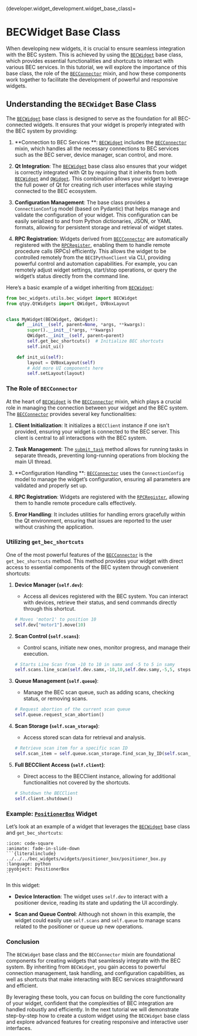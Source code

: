(developer.widget_development.widget_base_class)=

# BECWidget Base Class

When developing new widgets, it is crucial to ensure seamless integration with the BEC system. This is achieved by using
the [`BECWidget`](https://bec.readthedocs.io/projects/bec-widgets/en/latest/api_reference/_autosummary/bec_widgets.utils.bec_widget.BECWidget.html#bec_widgets.utils.bec_widget.BECWidget)
base class, which provides essential functionalities and shortcuts to interact with various BEC services. In this
tutorial, we will explore the importance of this base class, the role of
the [`BECConnector`](https://bec.readthedocs.io/projects/bec-widgets/en/latest/api_reference/_autosummary/bec_widgets.utils.bec_connector.BECConnector.html#bec_widgets.utils.bec_connector.BECConnector)
mixin, and how these components work together to facilitate the development of powerful and responsive widgets.

## Understanding the `BECWidget` Base Class

The [`BECWidget`](https://bec.readthedocs.io/projects/bec-widgets/en/latest/api_reference/_autosummary/bec_widgets.utils.bec_widget.BECWidget.html#bec_widgets.utils.bec_widget.BECWidget)
base class is designed to serve as the foundation for all BEC-connected widgets. It ensures that your widget is properly
integrated with the BEC system by providing:

1. **Connection to BEC Services
   **: [`BECWidget`](https://bec.readthedocs.io/projects/bec-widgets/en/latest/api_reference/_autosummary/bec_widgets.utils.bec_widget.BECWidget.html#bec_widgets.utils.bec_widget.BECWidget)
   includes
   the [`BECConnector`](https://bec.readthedocs.io/projects/bec-widgets/en/latest/api_reference/_autosummary/bec_widgets.utils.bec_connector.BECConnector.html#bec_widgets.utils.bec_connector.BECConnector)
   mixin, which handles all the necessary connections to BEC services such as the BEC server, device manager, scan
   control, and more.

2. **Qt Integration**:
   The [`BECWidget`](https://bec.readthedocs.io/projects/bec-widgets/en/latest/api_reference/_autosummary/bec_widgets.utils.bec_widget.BECWidget.html#bec_widgets.utils.bec_widget.BECWidget)
   base class also ensures that your widget is correctly integrated with Qt by requiring that it inherits from
   both [`BECWidget`](https://bec.readthedocs.io/projects/bec-widgets/en/latest/api_reference/_autosummary/bec_widgets.utils.bec_widget.BECWidget.html#bec_widgets.utils.bec_widget.BECWidget)
   and [`QWidget`](https://doc.qt.io/qtforpython-6/PySide6/QtWidgets/QWidget.html). This combination allows your widget
   to leverage the full power of Qt for creating rich user interfaces while staying connected to the BEC ecosystem.

3. **Configuration Management**: The base class provides a `ConnectionConfig` model (based on Pydantic) that helps
   manage and validate the configuration of your widget. This configuration can be easily serialized to and from Python
   dictionaries, JSON, or YAML formats, allowing for persistent storage and retrieval of widget states.

4. **RPC Registration**: Widgets derived
   from [`BECConnector`](https://bec.readthedocs.io/projects/bec-widgets/en/latest/api_reference/_autosummary/bec_widgets.utils.bec_connector.BECConnector.html#bec_widgets.utils.bec_connector.BECConnector)
   are automatically registered with
   the [`RPCRegister`](https://bec.readthedocs.io/projects/bec-widgets/en/latest/api_reference/_autosummary/bec_widgets.cli.rpc_register.RPCRegister.html#bec_widgets.cli.rpc_register.RPCRegister),
   enabling them to handle remote procedure calls (RPCs) efficiently. This allows the widget to be controlled remotely
   from the `BECIPythonClient` via CLI, providing powerful control and automation capabilities. For example, you can
   remotely adjust widget settings, start/stop operations, or query the widget’s status directly from the command line.

Here’s a basic example of a widget inheriting
from [`BECWidget`](https://bec.readthedocs.io/projects/bec-widgets/en/latest/api_reference/_autosummary/bec_widgets.utils.bec_widget.BECWidget.html#bec_widgets.utils.bec_widget.BECWidget):

```python
from bec_widgets.utils.bec_widget import BECWidget
from qtpy.QtWidgets import QWidget, QVBoxLayout


class MyWidget(BECWidget, QWidget):
    def __init__(self, parent=None, *args, **kwargs):
        super().__init__(*args, **kwargs)
        QWidget.__init__(self, parent=parent)
        self.get_bec_shortcuts()  # Initialize BEC shortcuts
        self.init_ui()

    def init_ui(self):
        layout = QVBoxLayout(self)
        # Add more UI components here
        self.setLayout(layout)
```

### The Role of `BECConnector`

At the heart
of [`BECWidget`](https://bec.readthedocs.io/projects/bec-widgets/en/latest/api_reference/_autosummary/bec_widgets.utils.bec_widget.BECWidget.html#bec_widgets.utils.bec_widget.BECWidget)
is
the [`BECConnector`](https://bec.readthedocs.io/projects/bec-widgets/en/latest/api_reference/_autosummary/bec_widgets.utils.bec_connector.BECConnector.html#bec_widgets.utils.bec_connector.BECConnector)
mixin, which plays a crucial role in managing the connection between your widget and the BEC system.
The [`BECConnector`](https://bec.readthedocs.io/projects/bec-widgets/en/latest/api_reference/_autosummary/bec_widgets.utils.bec_connector.BECConnector.html#bec_widgets.utils.bec_connector.BECConnector)
provides several key functionalities:

1. **Client Initialization**: It initializes a `BECClient` instance if one isn't provided, ensuring your widget is
   connected to the BEC server. This client is central to all interactions with the BEC system.

2. **Task Management**:
   The [`submit_task`](https://bec.readthedocs.io/projects/bec-widgets/en/latest/api_reference/_autosummary/bec_widgets.utils.bec_connector.BECConnector.html#bec_widgets.utils.bec_connector.BECConnector.submit_task)
   method allows for running tasks in separate threads, preventing long-running operations from blocking the main UI
   thread.

3. **Configuration Handling
   **: [`BECConnector`](https://bec.readthedocs.io/projects/bec-widgets/en/latest/api_reference/_autosummary/bec_widgets.utils.bec_connector.BECConnector.html#bec_widgets.utils.bec_connector.BECConnector)
   uses the `ConnectionConfig` model to manage the widget’s configuration, ensuring all parameters are validated and
   properly set up.

4. **RPC Registration**: Widgets are registered with
   the [`RPCRegister`](https://bec.readthedocs.io/projects/bec-widgets/en/latest/api_reference/_autosummary/bec_widgets.cli.rpc_register.RPCRegister.html#bec-widgets-cli-rpc-register-rpcregister),
   allowing them to handle remote procedure calls effectively.

5. **Error Handling**: It includes utilities for handling errors gracefully within the Qt environment, ensuring that
   issues are reported to the user without crashing the application.

### Utilizing `get_bec_shortcuts`

One of the most powerful features of
the [`BECConnector`](https://bec.readthedocs.io/projects/bec-widgets/en/latest/api_reference/_autosummary/bec_widgets.utils.bec_connector.BECConnector.html#bec_widgets.utils.bec_connector.BECConnector)
is the `get_bec_shortcuts` method. This method provides your widget with direct access to essential components of the
BEC system through convenient shortcuts:

1. **Device Manager (`self.dev`)**:
    - Access all devices registered with the BEC system. You can interact with devices, retrieve their status, and send
      commands directly through this shortcut.
   ```python
   # Moves 'motor1' to position 10
   self.dev["motor1"].move(10)  
   ```

2. **Scan Control (`self.scans`)**:
    - Control scans, initiate new ones, monitor progress, and manage their execution.
   ```python
   # Starts Line Scan from -10 to 10 in samx and -5 to 5 in samy
   self.scans.line_scan(self.dev.samx,-10,10,self.dev.samy,-5,5, steps=100, exp_time=0.001,relative=False)
   ```

3. **Queue Management (`self.queue`)**:
    - Manage the BEC scan queue, such as adding scans, checking status, or removing scans.
   ```python
   # Request abortion of the current scan queue
   self.queue.request_scan_abortion() 
   ```

4. **Scan Storage (`self.scan_storage`)**:
    - Access stored scan data for retrieval and analysis.
   ```python
   # Retrieve scan item for a specific scan ID
   self.scan_item = self.queue.scan_storage.find_scan_by_ID(self.scan_id)  
   ```

5. **Full BECClient Access (`self.client`)**:
    - Direct access to the BECClient instance, allowing for additional functionalities not covered by the shortcuts.
   ```python
   # Shutdown the BECClient
   self.client.shutdown()  
   ```

### Example: [`PositionerBox`](user.widgets.positioner_box) Widget

Let’s look at an example of a widget that leverages
the [`BECWidget`](https://bec.readthedocs.io/projects/bec-widgets/en/latest/api_reference/_autosummary/bec_widgets.utils.bec_widget.BECWidget.html#bec_widgets.utils.bec_widget.BECWidget)
base class and `get_bec_shortcuts`:

````{dropdown} View code: PositionerBox Widget
:icon: code-square
:animate: fade-in-slide-down
```{literalinclude} ../../../bec_widgets/widgets/positioner_box/positioner_box.py
:language: python
:pyobject: PositionerBox
```
````

In this widget:

- **Device Interaction**: The widget uses `self.dev` to interact with a positioner device, reading its state and
  updating the UI accordingly.

- **Scan and Queue Control**: Although not shown in this example, the widget could easily use `self.scans`
  and `self.queue` to manage scans related to the positioner or queue up new operations.

### Conclusion

The `BECWidget` base class and the `BECConnector` mixin are foundational components for creating widgets that seamlessly
integrate with the BEC system. By inheriting from `BECWidget`, you gain access to powerful connection management, task
handling, and configuration capabilities, as well as shortcuts that make interacting with BEC services straightforward
and efficient.

By leveraging these tools, you can focus on building the core functionality of your widget, confident that the
complexities of BEC integration are handled robustly and efficiently. In the next tutorial we will demonstrate
step-by-step how to create a custom widget using the `BECWidget` base class and explore advanced features for creating
responsive and interactive user interfaces.